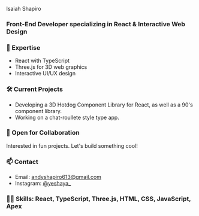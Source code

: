 Isaiah Shapiro
### Front-End Developer specializing in React & Interactive Web Design

### 🚀 Expertise
- React with TypeScript
- Three.js for 3D web graphics
- Interactive UI/UX design

### 🛠️ Current Projects
- Developing a 3D Hotdog Component Library for React, as well as a 90's component library.
- Working on a chat-roullete style type app.

### 💼 Open for Collaboration
Interested in fun projects. Let's build something cool!

### 📫 Contact
- Email: andyshapiro613@gmail.com
- Instagram: [@yeshaya_](https://www.instagram.com/yeshaya_)

### 👨‍💻 Skills: React, TypeScript, Three.js, HTML, CSS, JavaScript, Apex

